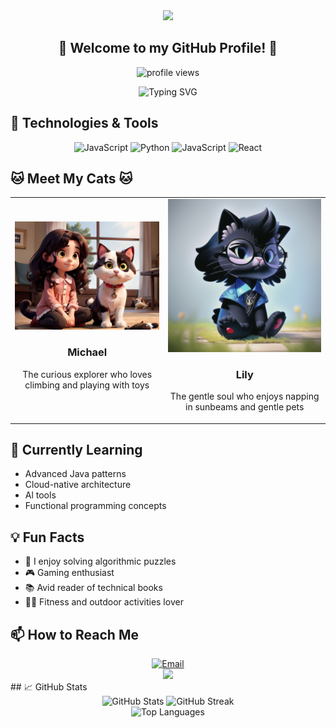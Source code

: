 <div align="center">
  <img src="https://capsule-render.vercel.app/api?type=waving&color=gradient&height=200&section=header&text=Littleyao&fontSize=70&animation=fadeIn&fontAlignY=35&desc=Software%20Developer%20|%20Cat%20Lover&descAlignY=50&descAlign=68" />
</div>


<h2 align="center">👋 Welcome to my GitHub Profile! 👋</h2>

<p align="center">
  <img src="https://komarev.com/ghpvc/?username=lx1229&color=blueviolet&style=flat-square&label=Profile+Views" alt="profile views"/>
</p>

<div align="center">
  <img src="https://readme-typing-svg.herokuapp.com?font=Fira+Code&pause=1000&color=36BCF7FF&center=true&vCenter=true&width=435&lines=Passionate+Developer;Always+Learning+New+Things;Cat+Enthusiast" alt="Typing SVG" />
</div>

## 🔧 Technologies & Tools

<div align="center">
    <img src="https://img.shields.io/badge/Java-ED8B00?style=for-the-badge&logo=openjdk&logoColor=whitek" alt="JavaScript"/>
    <img src="https://img.shields.io/badge/Python-3776AB?style=for-the-badge&logo=python&logoColor=white" alt="Python"/>
    <img src="https://img.shields.io/badge/JavaScript-F7DF1E?style=for-the-badge&logo=javascript&logoColor=black" alt="JavaScript"/>
    <img src="https://img.shields.io/badge/React-20232A?style=for-the-badge&logo=react&logoColor=61DAFB" alt="React"/>
</div>

## 🐱 Meet My Cats 🐱

<div align="center">
  <table>
    <tr>
      <td>
        <img src="./assets/img/cat-Michael.jpeg" width="300" alt="Michael" />
        <h3 align="center">Michael</h3>
        <p align="center">The curious explorer who loves climbing and playing with toys</p>
      </td>
      <td>
        <img src="./assets/img/cat-Lily.png" width="300" alt="Lily" />
        <h3 align="center">Lily</h3>
        <p align="center">The gentle soul who enjoys napping in sunbeams and gentle pets</p>
      </td>
    </tr>
  </table>
</div>

## 🌱 Currently Learning

- Advanced Java patterns
- Cloud-native architecture
- Al tools
- Functional programming concepts


## 💡 Fun Facts

- 🧩 I enjoy solving algorithmic puzzles
- 🎮 Gaming enthusiast
- 📚 Avid reader of technical books
- 🏃‍♂️ Fitness and outdoor activities lover

## 📫 How to Reach Me

<div align="center">
  <a href="mailto:930029364@qq.com">
    <img src="https://img.shields.io/badge/Email-D14836?style=for-the-badge&logo=gmail&logoColor=white" alt="Email"/>
  </a>
</div>

<div align="center">
  <img src="https://capsule-render.vercel.app/api?type=waving&color=gradient&height=100&section=footer" />
</div>
## 📈 GitHub Stats

<div align="center">
  <img src="https://github-readme-stats.vercel.app/api?username=lx1229&show_icons=true&theme=radical" alt="GitHub Stats" />
  <img src="https://github-readme-streak-stats.herokuapp.com/?user=lx1229&theme=radical" alt="GitHub Streak" />
</div>

<div align="center">
  <img src="https://github-readme-stats.vercel.app/api/top-langs/?username=lx1229&layout=compact&theme=radical" alt="Top Languages" />
</div>